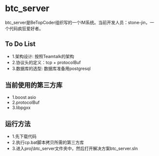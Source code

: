 # btc_server
btc_server是BeTopCoder组织写的一个IM系统。当前开发人员：stone-jin，一个代码疯狂爱好者。

## To Do List
* 1.架构设计: 按照Teamtalk的架构
* 2.协议头的定义：tcp + protocolBuf
* 3.数据库的选型: 数据库准备用postgresql

## 当前使用的第三方库
* 1.boost asio
* 2.protocolBuf
* 3.libpgxx

## 运行方法
* 1.先下载代码
* 2.执行cp.bat脚本拷贝所需的第三方库
* 3.进入proj\btc_server文件夹中，然后打开解决方案btc_server.sln